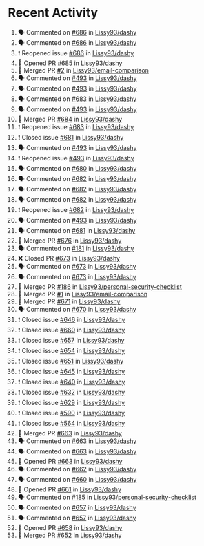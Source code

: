 # Recent Activity

<!--START_SECTION:activity-->
1. 🗣 Commented on [#686](https://github.com/Lissy93/dashy/issues/686) in [Lissy93/dashy](https://github.com/Lissy93/dashy)
2. 🗣 Commented on [#686](https://github.com/Lissy93/dashy/issues/686) in [Lissy93/dashy](https://github.com/Lissy93/dashy)
3. ❗️ Reopened issue [#686](https://github.com/Lissy93/dashy/issues/686) in [Lissy93/dashy](https://github.com/Lissy93/dashy)
4. 💪 Opened PR [#685](https://github.com/Lissy93/dashy/pull/685) in [Lissy93/dashy](https://github.com/Lissy93/dashy)
5. 🎉 Merged PR [#2](https://github.com/Lissy93/email-comparison/pull/2) in [Lissy93/email-comparison](https://github.com/Lissy93/email-comparison)
6. 🗣 Commented on [#493](https://github.com/Lissy93/dashy/issues/493) in [Lissy93/dashy](https://github.com/Lissy93/dashy)
7. 🗣 Commented on [#493](https://github.com/Lissy93/dashy/issues/493) in [Lissy93/dashy](https://github.com/Lissy93/dashy)
8. 🗣 Commented on [#683](https://github.com/Lissy93/dashy/issues/683) in [Lissy93/dashy](https://github.com/Lissy93/dashy)
9. 🗣 Commented on [#493](https://github.com/Lissy93/dashy/issues/493) in [Lissy93/dashy](https://github.com/Lissy93/dashy)
10. 🎉 Merged PR [#684](https://github.com/Lissy93/dashy/pull/684) in [Lissy93/dashy](https://github.com/Lissy93/dashy)
11. ❗️ Reopened issue [#683](https://github.com/Lissy93/dashy/issues/683) in [Lissy93/dashy](https://github.com/Lissy93/dashy)
12. ❗️ Closed issue [#681](https://github.com/Lissy93/dashy/issues/681) in [Lissy93/dashy](https://github.com/Lissy93/dashy)
13. 🗣 Commented on [#493](https://github.com/Lissy93/dashy/issues/493) in [Lissy93/dashy](https://github.com/Lissy93/dashy)
14. ❗️ Reopened issue [#493](https://github.com/Lissy93/dashy/issues/493) in [Lissy93/dashy](https://github.com/Lissy93/dashy)
15. 🗣 Commented on [#680](https://github.com/Lissy93/dashy/issues/680) in [Lissy93/dashy](https://github.com/Lissy93/dashy)
16. 🗣 Commented on [#682](https://github.com/Lissy93/dashy/issues/682) in [Lissy93/dashy](https://github.com/Lissy93/dashy)
17. 🗣 Commented on [#682](https://github.com/Lissy93/dashy/issues/682) in [Lissy93/dashy](https://github.com/Lissy93/dashy)
18. 🗣 Commented on [#682](https://github.com/Lissy93/dashy/issues/682) in [Lissy93/dashy](https://github.com/Lissy93/dashy)
19. ❗️ Reopened issue [#682](https://github.com/Lissy93/dashy/issues/682) in [Lissy93/dashy](https://github.com/Lissy93/dashy)
20. 🗣 Commented on [#493](https://github.com/Lissy93/dashy/issues/493) in [Lissy93/dashy](https://github.com/Lissy93/dashy)
21. 🗣 Commented on [#681](https://github.com/Lissy93/dashy/issues/681) in [Lissy93/dashy](https://github.com/Lissy93/dashy)
22. 🎉 Merged PR [#676](https://github.com/Lissy93/dashy/pull/676) in [Lissy93/dashy](https://github.com/Lissy93/dashy)
23. 🗣 Commented on [#181](https://github.com/Lissy93/dashy/issues/181) in [Lissy93/dashy](https://github.com/Lissy93/dashy)
24. ❌ Closed PR [#673](https://github.com/Lissy93/dashy/pull/673) in [Lissy93/dashy](https://github.com/Lissy93/dashy)
25. 🗣 Commented on [#673](https://github.com/Lissy93/dashy/issues/673) in [Lissy93/dashy](https://github.com/Lissy93/dashy)
26. 🗣 Commented on [#673](https://github.com/Lissy93/dashy/issues/673) in [Lissy93/dashy](https://github.com/Lissy93/dashy)
27. 🎉 Merged PR [#186](https://github.com/Lissy93/personal-security-checklist/pull/186) in [Lissy93/personal-security-checklist](https://github.com/Lissy93/personal-security-checklist)
28. 🎉 Merged PR [#1](https://github.com/Lissy93/email-comparison/pull/1) in [Lissy93/email-comparison](https://github.com/Lissy93/email-comparison)
29. 🎉 Merged PR [#671](https://github.com/Lissy93/dashy/pull/671) in [Lissy93/dashy](https://github.com/Lissy93/dashy)
30. 🗣 Commented on [#670](https://github.com/Lissy93/dashy/issues/670) in [Lissy93/dashy](https://github.com/Lissy93/dashy)
31. ❗️ Closed issue [#646](https://github.com/Lissy93/dashy/issues/646) in [Lissy93/dashy](https://github.com/Lissy93/dashy)
32. ❗️ Closed issue [#660](https://github.com/Lissy93/dashy/issues/660) in [Lissy93/dashy](https://github.com/Lissy93/dashy)
33. ❗️ Closed issue [#657](https://github.com/Lissy93/dashy/issues/657) in [Lissy93/dashy](https://github.com/Lissy93/dashy)
34. ❗️ Closed issue [#654](https://github.com/Lissy93/dashy/issues/654) in [Lissy93/dashy](https://github.com/Lissy93/dashy)
35. ❗️ Closed issue [#651](https://github.com/Lissy93/dashy/issues/651) in [Lissy93/dashy](https://github.com/Lissy93/dashy)
36. ❗️ Closed issue [#645](https://github.com/Lissy93/dashy/issues/645) in [Lissy93/dashy](https://github.com/Lissy93/dashy)
37. ❗️ Closed issue [#640](https://github.com/Lissy93/dashy/issues/640) in [Lissy93/dashy](https://github.com/Lissy93/dashy)
38. ❗️ Closed issue [#632](https://github.com/Lissy93/dashy/issues/632) in [Lissy93/dashy](https://github.com/Lissy93/dashy)
39. ❗️ Closed issue [#629](https://github.com/Lissy93/dashy/issues/629) in [Lissy93/dashy](https://github.com/Lissy93/dashy)
40. ❗️ Closed issue [#590](https://github.com/Lissy93/dashy/issues/590) in [Lissy93/dashy](https://github.com/Lissy93/dashy)
41. ❗️ Closed issue [#564](https://github.com/Lissy93/dashy/issues/564) in [Lissy93/dashy](https://github.com/Lissy93/dashy)
42. 🎉 Merged PR [#663](https://github.com/Lissy93/dashy/pull/663) in [Lissy93/dashy](https://github.com/Lissy93/dashy)
43. 🗣 Commented on [#663](https://github.com/Lissy93/dashy/issues/663) in [Lissy93/dashy](https://github.com/Lissy93/dashy)
44. 🗣 Commented on [#663](https://github.com/Lissy93/dashy/issues/663) in [Lissy93/dashy](https://github.com/Lissy93/dashy)
45. 💪 Opened PR [#663](https://github.com/Lissy93/dashy/pull/663) in [Lissy93/dashy](https://github.com/Lissy93/dashy)
46. 🗣 Commented on [#662](https://github.com/Lissy93/dashy/issues/662) in [Lissy93/dashy](https://github.com/Lissy93/dashy)
47. 🗣 Commented on [#660](https://github.com/Lissy93/dashy/issues/660) in [Lissy93/dashy](https://github.com/Lissy93/dashy)
48. 💪 Opened PR [#661](https://github.com/Lissy93/dashy/pull/661) in [Lissy93/dashy](https://github.com/Lissy93/dashy)
49. 🗣 Commented on [#185](https://github.com/Lissy93/personal-security-checklist/issues/185) in [Lissy93/personal-security-checklist](https://github.com/Lissy93/personal-security-checklist)
50. 🗣 Commented on [#657](https://github.com/Lissy93/dashy/issues/657) in [Lissy93/dashy](https://github.com/Lissy93/dashy)
51. 🗣 Commented on [#657](https://github.com/Lissy93/dashy/issues/657) in [Lissy93/dashy](https://github.com/Lissy93/dashy)
52. 💪 Opened PR [#658](https://github.com/Lissy93/dashy/pull/658) in [Lissy93/dashy](https://github.com/Lissy93/dashy)
53. 🎉 Merged PR [#652](https://github.com/Lissy93/dashy/pull/652) in [Lissy93/dashy](https://github.com/Lissy93/dashy)
<!--END_SECTION:activity-->
